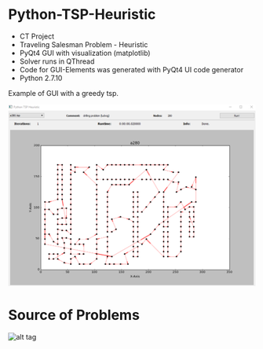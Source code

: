 # Python-TSP-Heuristic

* CT Project
* Traveling Salesman Problem - Heuristic
* PyQt4 GUI with visualization (matplotlib)
* Solver runs in QThread
* Code for GUI-Elements was generated with PyQt4 UI code generator
* Python 2.7.10

Example of GUI with a greedy tsp.

![alt tag](https://github.com/fritziF/Python-TSP-Heuristic/blob/master/gui_greedy-tsp.PNG)

# Source of Problems

![alt tag](http://comopt.ifi.uni-heidelberg.de/software/TSPLIB95/)